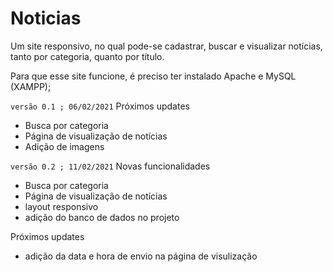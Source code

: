 # Noticias
Um site responsivo, no qual pode-se cadastrar, buscar e visualizar notícias, tanto por categoria, quanto por título. 

Para que esse site funcione, é preciso ter instalado Apache e MySQL (XAMPP);

`versão 0.1 ; 06/02/2021`
Próximos updates 
- Busca por categoria 
- Página de visualização de notícias
- Adição de imagens

`versão 0.2 ; 11/02/2021`
Novas funcionalidades
- Busca por categoria
- Página de visualização de notícias
- layout responsivo
- adição do banco de dados no projeto

Próximos updates
- adição da data e hora de envio na página de visulização
